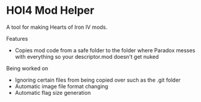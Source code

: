 # HOI4 Mod Helper
 A tool for making Hearts of Iron IV mods.
 
Features
- Copies mod code from a safe folder to the folder where Paradox messes with everything so your descriptor.mod doesn't get nuked

Being worked on
- Ignoring certain files from being copied over such as the .git folder
- Automatic image file format changing
- Automatic flag size generation
